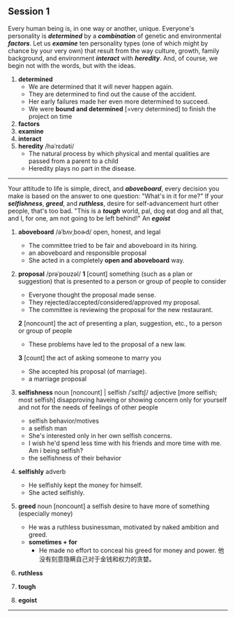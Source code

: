 ## Session 1

Every human being is, in one way or another, unique.
Everyone's personality is **_determined_** by a **_combination_** of genetic and environmental **_factors_**.
Let us **_examine_** ten personality types (one of which might by chance by your very own) that result from the way culture, growth, family background, and environment **_interact_** with **_heredity_**.
And, of course, we begin not with the words, but with the ideas.

1. **determined**
   - We are determined that it will never happen again.
   - They are determined to find out the cause of the accident.
   - Her early failures made her even more determined to succeed.
   - We were **bound and determined** [=very determined] to finish the project on time
2. **factors**
3. **examine**
4. **interact**
5. **heredity** /həˈrɛdəti/
   - The natural process by which physical and mental qualities are passed from a parent to a child
   - Heredity plays no part in the disease.

---

Your attitude to life is simple, direct, and **_aboveboard_**, every decision you make is based on the answer to one question: "What's in it for me?" If your **_selfishness_**, **_greed_**, and **_ruthless_**, desire for self-advancement hurt other people, that's too bad. "This is a **_tough_** world, pal, dog eat dog and all that, and I, for one, am not going to be left behind!" An **_egoist_**

1. **aboveboard** /əˈbʌvˌboɚd/
   open, honest, and legal
   - The committee tried to be fair and aboveboard in its hiring.
   - an aboveboard and responsible proposal
   - She acted in a completely **open and aboveboard** way.

2. **proposal** /prəˈpoʊzəl/
   **1** [count] something (such as a plan or suggestion) that is presented to a person or group of people to consider

   - Everyone thought the proposal made sense.
   - They rejected/accepted/considered/approved my proposal.
   - The committee is reviewing the proposal for the new restaurant.

   **2** [noncount] the act of presenting a plan, suggestion, etc., to a person or group of people

   - These problems have led to the proposal of a new law.

   **3** [count] the act of asking someone to marry you

   - She accepted his proposal (of marriage).
   - a marriage proposal

3. **selfishness** noun [noncount] | selfish /ˈsɛlfɪʃ/ adjective
   [more selfish; most selfish] disapproving
   haveing or showing concern only for yourself and not for the needs of feelings of other people

   - selfish behavior/motives
   - a selfish man
   - She's interested only in her own selfish concerns.
   - I wish he'd spend less time with his friends and more time with me. Am i being selfish?
   - the selfishness of their behavior

4. **selfishly** adverb

   - He selfishly kept the money for himself.
   - She acted selfishly.

5. **greed** noun
   [noncount] a selfish desire to have more of something (especially money)

   - He was a ruthless businessman, motivated by naked ambition and greed.
   - **sometimes + for**
     - He made no effort to conceal his greed for money and power.
       他没有刻意隐瞒自己对于金钱和权力的贪婪。

6. **ruthless**

7. **tough**

8. **egoist**

---

